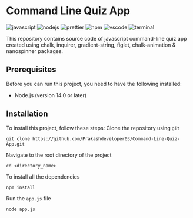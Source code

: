 # Command Line Quiz App
![javascript](https://img.shields.io/badge/JavaScript-323330?logo=javascript&logoColor=F7DF1E)
![nodejs](https://img.shields.io/badge/Node.js-339933?logo=nodedotjs&logoColor=white)
![prettier](https://img.shields.io/badge/Prettier-1A2C34?logo=prettier&logoColor=F7BA3E)
![npm](https://img.shields.io/badge/NPM-CB3837?logo=npm&logoColor=white)
![vscode](https://img.shields.io/badge/Visual_Studio_Code-0078D4?logo=visual%20studio%20code&logoColor=white)
![terminal](https://img.shields.io/badge/Windows%20Terminal-4D4D4D?logo=windows%20terminal&logoColor=white)

This repository contains source code of javascript command-line quiz app created using chalk, inquirer, gradient-string, figlet, chalk-animation & nanospinner packages.

## Prerequisites
Before you can run this project, you need to have the following installed:
- Node.js (version 14.0 or later)

## Installation
To install this project, follow these steps:
Clone the repository using `git`
```
git clone https://github.com/Prakashdeveloper03/Command-Line-Quiz-App.git
```
Navigate to the root directory of the project
```
cd <directory_name>
```
To install all the dependencies
```
npm install
```
Run the `app.js` file
```
node app.js
```
